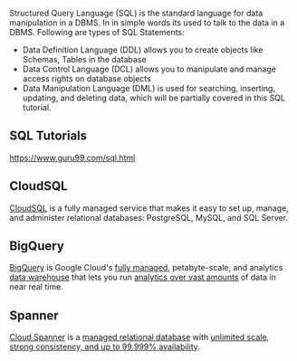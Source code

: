 Structured Query Language (SQL) is the standard language for data manipulation in a DBMS. In in simple words its used to talk to the data in a DBMS. Following are types of SQL Statements:

- Data Definition Language (DDL) allows you to create objects like Schemas, Tables in the database
- Data Control Language (DCL) allows you to manipulate and manage access rights on database objects
- Data Manipulation Language (DML) is used for searching, inserting, updating, and deleting data, which will be partially covered in this SQL tutorial.




## SQL Tutorials


https://www.guru99.com/sql.html

## CloudSQL

[CloudSQL](CloudSQL)  is a fully managed service that makes it easy to set up, manage, and administer relational databases: PostgreSQL, MySQL, and SQL Server.

## BigQuery

[BigQuery](BigQuery)  is Google Cloud's [fully managed](https://www.youtube.com/watch?v=kKBnFsNWwYM), petabyte-scale, and  analytics [data warehouse](https://cloud.google.com/solutions/bigquery-data-warehouse)  that lets you run [analytics over vast amounts](https://cloud.google.com/blog/topics/developers-practitioners/bigquery-explained-blog-series)  of data in near real time. 

## Spanner

[Cloud Spanner](Spanner) is a  [managed relational database](https://www.youtube.com/watch?v=IFbydfGV2lQ) with [unlimited scale, strong consistency, and up to 99.999% availability](https://www.youtube.com/watch?v=5bjYk6Hhd10). 